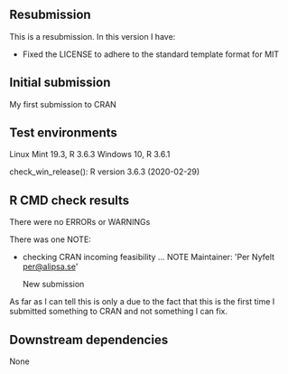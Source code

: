 ## Resubmission
This is a resubmission. In this version I have:
* Fixed the LICENSE to adhere to the standard template format for MIT


## Initial submission
My first submission to CRAN

## Test environments
 Linux Mint 19.3, R 3.6.3
 Windows 10, R 3.6.1
 
 check_win_release(): R version 3.6.3 (2020-02-29)
 
 ## R CMD check results
 There were no ERRORs or WARNINGs 
 
 There was one NOTE:
* checking CRAN incoming feasibility ... NOTE
    Maintainer: 'Per Nyfelt <per@alipsa.se>'

    New submission
 
 As far as I can tell this is only a due to the fact that this is the first time I submitted something to CRAN and
 not something I can fix.
 
 ## Downstream dependencies
 None